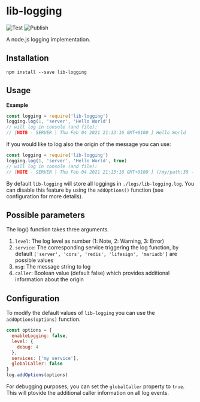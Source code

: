 # lib-logging
![Test](https://github.com/cira-cloud/lib-logging/workflows/Test/badge.svg)
![Publish](https://github.com/cira-cloud/lib-logging/workflows/Publish/badge.svg)


A node.js logging implementation.

## Installation
```
npm install --save lib-logging
```

## Usage
**Example**
```javascript
const logging = require('lib-logging')
logging.log(1, 'server', 'Hello World')
// will log in console (and file):
// [NOTE - SERVER | Thu Feb 04 2021 21:13:16 GMT+0100 ] Hello World
```
If you would like to log also the origin of the message you can use:
```javascript
const logging = require('lib-logging')
logging.log(1, 'server', 'Hello World', true)
// will log in console (and file):
// [NOTE - SERVER | Thu Feb 04 2021 21:13:16 GMT+0100 ] (/my/path:35 - myFunction) Hello World
```
By default `lib-logging` will store all loggings in `./logs/lib-logging.log`. You can disable this feature by using the `addOptions()` function (see configuration for more details).

## Possible parameters
The log() function takes three arguments. 
1. `level`: The log level as number (1: Note, 2: Warning, 3: Error)
2. `service`: The corresponding service triggering the log function, by default `['server', 'cors', 'redis', 'lifesign', 'mariadb']` are possible values
3. `msg`: The message string to log
4. `caller`: Boolean value (default false) which provides additional information about the origin

## Configuration
To modify the default values of `lib-logging` you can use the `addOptions(options)` function. 
```javascript
const options = {
  enableLogging: false,
  level: {
    debug: 4
  },
  services: ['my service'],
  globalCaller: false
}
log.addOptions(options)
```
For debugging purposes, you can set the `globalCaller` property to `true`. This will ptovide the additional caller information on all log events.